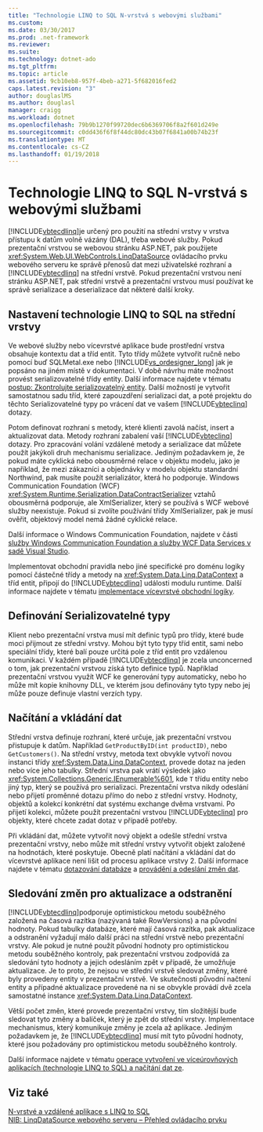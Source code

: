 ```yaml
---
title: "Technologie LINQ to SQL N-vrstvá s webovými službami"
ms.custom: 
ms.date: 03/30/2017
ms.prod: .net-framework
ms.reviewer: 
ms.suite: 
ms.technology: dotnet-ado
ms.tgt_pltfrm: 
ms.topic: article
ms.assetid: 9cb10eb8-957f-4beb-a271-5f682016fed2
caps.latest.revision: "3"
author: douglaslMS
ms.author: douglasl
manager: craigg
ms.workload: dotnet
ms.openlocfilehash: 79b9b1270f99720dec6b6369706f8a2f601d249e
ms.sourcegitcommit: c0dd436f6f8f44dc80dc43b07f6841a00b74b23f
ms.translationtype: MT
ms.contentlocale: cs-CZ
ms.lasthandoff: 01/19/2018
---
```

# <a name="linq-to-sql-n-tier-with-web-services"></a>Technologie LINQ to SQL N-vrstvá s webovými službami
[!INCLUDE[vbtecdlinq](../../../../../../includes/vbtecdlinq-md.md)]je určený pro použití na střední vrstvy v vrstva přístupu k datům volně vázány (DAL), třeba webové služby. Pokud prezentační vrstvou se webovou stránku ASP.NET, pak použijete <xref:System.Web.UI.WebControls.LinqDataSource> ovládacího prvku webového serveru ke správě přenosů dat mezi uživatelské rozhraní a [!INCLUDE[vbtecdlinq](../../../../../../includes/vbtecdlinq-md.md)] na střední vrstvě. Pokud prezentační vrstvou není stránku ASP.NET, pak střední vrstvě a prezentační vrstvou musí používat ke správě serializace a deserializace dat některé další kroky.  
  
## <a name="setting-up-linq-to-sql-on-the-middle-tier"></a>Nastavení technologie LINQ to SQL na střední vrstvy  
 Ve webové služby nebo vícevrstvé aplikace bude prostřední vrstva obsahuje kontextu dat a tříd entit. Tyto třídy můžete vytvořit ručně nebo pomocí buď SQLMetal.exe nebo [!INCLUDE[vs_ordesigner_long](../../../../../../includes/vs-ordesigner-long-md.md)] jak je popsáno na jiném místě v dokumentaci. V době návrhu máte možnost provést serializovatelné třídy entity. Další informace najdete v tématu [postup: Zkontrolujte serializovatelný entity](../../../../../../docs/framework/data/adonet/sql/linq/how-to-make-entities-serializable.md). Další možností je vytvořit samostatnou sadu tříd, které zapouzdření serializaci dat, a poté projektu do těchto Serializovatelné typy po vrácení dat ve vašem [!INCLUDE[vbteclinq](../../../../../../includes/vbteclinq-md.md)] dotazy.  
  
 Potom definovat rozhraní s metody, které klienti zavolá načíst, insert a aktualizovat data. Metody rozhraní zabalení vaší [!INCLUDE[vbteclinq](../../../../../../includes/vbteclinq-md.md)] dotazy. Pro zpracování volání vzdálené metody a serializace dat můžete použít jakýkoli druh mechanismu serializace. Jediným požadavkem je, že pokud máte cyklická nebo obousměrné relace v objektu modelu, jako je například, že mezi zákazníci a objednávky v modelu objektu standardní Northwind, pak musíte použít serializátor, která ho podporuje. Windows Communication Foundation (WCF) <xref:System.Runtime.Serialization.DataContractSerializer> vztahů obousměrná podporuje, ale XmlSerializer, který se používá s WCF webové služby neexistuje. Pokud si zvolíte používání třídy XmlSerializer, pak je musí ověřit, objektový model nemá žádné cyklické relace.  
  
 Další informace o Windows Communication Foundation, najdete v části [služby Windows Communication Foundation a služby WCF Data Services v sadě Visual Studio](/visualstudio/data-tools/windows-communication-foundation-services-and-wcf-data-services-in-visual-studio).  
  
 Implementovat obchodní pravidla nebo jiné specifické pro doménu logiky pomocí částečné třídy a metody na <xref:System.Data.Linq.DataContext> a tříd entit, připojí do [!INCLUDE[vbtecdlinq](../../../../../../includes/vbtecdlinq-md.md)] události modulu runtime. Další informace najdete v tématu [implementace vícevrstvé obchodní logiky](../../../../../../docs/framework/data/adonet/sql/linq/implementing-business-logic-linq-to-sql.md).  
  
## <a name="defining-the-serializable-types"></a>Definování Serializovatelné typy  
 Klient nebo prezentační vrstva musí mít definic typů pro třídy, které bude moci přijmout ze střední vrstvy. Mohou být tyto typy tříd entit, sami nebo speciální třídy, které balí pouze určitá pole z tříd entit pro vzdálenou komunikaci. V každém případě [!INCLUDE[vbtecdlinq](../../../../../../includes/vbtecdlinq-md.md)] je zcela unconcerned o tom, jak prezentační vrstvou získá tyto definice typů. Například prezentační vrstvou využít WCF ke generování typy automaticky, nebo ho může mít kopie knihovny DLL, ve kterém jsou definovány tyto typy nebo jej může pouze definuje vlastní verzích typy.  
  
## <a name="retrieving-and-inserting-data"></a>Načítání a vkládání dat  
 Střední vrstva definuje rozhraní, které určuje, jak prezentační vrstvou přistupuje k datům. Například `GetProductByID(int productID)`, nebo `GetCustomers()`. Na střední vrstvy, metoda text obvykle vytvoří novou instanci třídy <xref:System.Data.Linq.DataContext>, provede dotaz na jeden nebo více jeho tabulky. Střední vrstva pak vrátí výsledek jako <xref:System.Collections.Generic.IEnumerable%601>, kde `T` třídu entity nebo jiný typ, který se používá pro serializaci. Prezentační vrstva nikdy odeslání nebo přijetí proměnné dotazu přímo do nebo z střední vrstvy. Hodnoty, objektů a kolekcí konkrétní dat systému exchange dvěma vrstvami. Po přijetí kolekci, můžete použít prezentační vrstvou [!INCLUDE[vbteclinq](../../../../../../includes/vbteclinq-md.md)] pro objekty, které chcete zadat dotaz v případě potřeby.  
  
 Při vkládání dat, můžete vytvořit nový objekt a odešle střední vrstva prezentační vrstvy, nebo může mít střední vrstvy vytvořit objekt založené na hodnotách, které poskytuje. Obecně platí načítání a vkládání dat do vícevrstvé aplikace není lišit od procesu aplikace vrstvy 2. Další informace najdete v tématu [dotazování databáze](../../../../../../docs/framework/data/adonet/sql/linq/querying-the-database.md) a [provádění a odeslání změn dat](../../../../../../docs/framework/data/adonet/sql/linq/making-and-submitting-data-changes.md).  
  
## <a name="tracking-changes-for-updates-and-deletes"></a>Sledování změn pro aktualizace a odstranění  
 [!INCLUDE[vbtecdlinq](../../../../../../includes/vbtecdlinq-md.md)]podporuje optimistickou metodu souběžného založená na časová razítka (nazývaná také RowVersions) a na původní hodnoty. Pokud tabulky databáze, které mají časová razítka, pak aktualizace a odstranění vyžadují málo další práci na střední vrstvě nebo prezentační vrstvy. Ale pokud je nutné použít původní hodnoty pro optimistickou metodu souběžného kontroly, pak prezentační vrstvou zodpovídá za sledování tyto hodnoty a jejich odesláním zpět v případě, že umožňuje aktualizace. Je to proto, že nejsou ve střední vrstvě sledovat změny, které byly provedeny entity v prezentační vrstvě. Ve skutečnosti původní načtení entity a případné aktualizace provedené na ni se obvykle provádí dvě zcela samostatné instance <xref:System.Data.Linq.DataContext>.  
  
 Větší počet změn, které provede prezentační vrstvy, tím složitější bude sledovat tyto změny a balíček, který je zpět do střední vrstvy. Implementace mechanismus, který komunikuje změny je zcela až aplikace. Jediným požadavkem je, že [!INCLUDE[vbtecdlinq](../../../../../../includes/vbtecdlinq-md.md)] musí mít tyto původní hodnoty, které jsou požadovány pro optimistickou metodu souběžného kontroly.  
  
 Další informace najdete v tématu [operace vytvoření ve víceúrovňových aplikacích (technologie LINQ to SQL) a načítání dat ze](../../../../../../docs/framework/data/adonet/sql/linq/data-retrieval-and-cud-operations-in-n-tier-applications.md).  
  
## <a name="see-also"></a>Viz také  
 [N-vrstvé a vzdálené aplikace s LINQ to SQL](../../../../../../docs/framework/data/adonet/sql/linq/n-tier-and-remote-applications-with-linq-to-sql.md)  
 [NIB: LinqDataSource webového serveru – Přehled ovládacího prvku](http://msdn.microsoft.com/library/104cfc3f-7385-47d3-8a51-830dfa791136)
